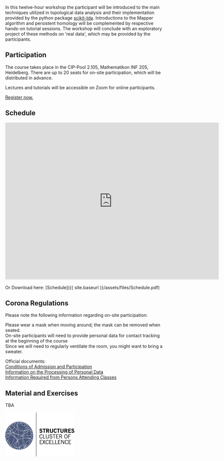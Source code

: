 In this twelve-hour workshop the participant will be introduced to the main techniques utilized in topological data analysis and their implementation provided by the python package [scikit-tda](https://scikit-tda.org/).
Introductions to the Mapper algorithm and persistent homology will be complemented by respective hands-on tutorial sessions.
The workshop will conclude with an exploratory project of these methods on 'real data', which may be provided by the participants.


## Participation
The course takes place in the CIP-Pool 2.105, Mathematikon INF 205, Heidelberg.
There are up to 20 seats for on-site participation, which will be distributed in advance.

Lectures and tutorials will be accessible on Zoom for online participants.

[Register now.](https://forms.gle/43vsBjNM1M4LffvA9)

## Schedule
<iframe src="https://micbl.github.io/TDAworkshop/assets/files/Schedule.pdf" width="680" height="500" frameborder="0" marginheight="0" marginwidth="0">
...Loading Schedule...
</iframe>

Or Download here: [Schedule]({{ site.baseurl }}/assets/files/Schedule.pdf)


## Corona Regulations
Please note the following information regarding on-site participation:

Please wear a mask when moving around; the mask can be removed when seated.\
On-site participants will need to provide personal data for contact tracking at the beginning of the course\
Since we will need to regularly ventilate the room, you might want to bring a sweater.

Official documents:\
[Conditions of Admission and Participation](https://backend-484.uni-heidelberg.de/sites/default/files/documents/2020-08/Zutritts_und_Teilnahmeregelungen_Aushang_A3_EN_2020-08-11.pdf)\
[Information on the Processing of Personal Data](https://backend-484.uni-heidelberg.de/sites/default/files/documents/2020-08/Datenschutzinformationen_Aushang_A3_EN_2020-08-11.pdf)\
[Information Required from Persons Attending Classes](https://backend-484.uni-heidelberg.de/sites/default/files/documents/2020-08/Datenerhebung_Veranstaltungsteilnehmer_A4_EN_2020-08-11_1.pdf)




## Material and Exercises
TBA



![logo](assets/images/STRUCTURES_bunt.png)
